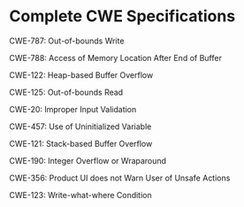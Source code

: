 

# Complete CWE Specifications

CWE-787: Out-of-bounds Write

CWE-788: Access of Memory Location After End of Buffer

CWE-122: Heap-based Buffer Overflow

CWE-125: Out-of-bounds Read

CWE-20: Improper Input Validation

CWE-457: Use of Uninitialized Variable

CWE-121: Stack-based Buffer Overflow

CWE-190: Integer Overflow or Wraparound

CWE-356: Product UI does not Warn User of Unsafe Actions

CWE-123: Write-what-where Condition